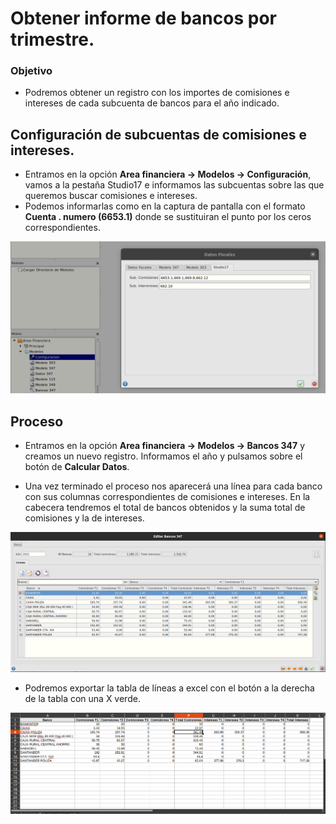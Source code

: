# Obtener informe de bancos por trimestre.

### Objetivo

* Podremos obtener un registro con los importes de comisiones e intereses de cada subcuenta de bancos para el año indicado.

## Configuración de subcuentas de comisiones e intereses.

* Entramos en la opción **Area financiera -> Modelos -> Configuración**, vamos a la pestaña Studio17 e informamos las subcuentas sobre las que queremos buscar comisiones e intereses.
* Podemos informarlas como en la captura de pantalla con el formato **Cuenta . numero (6653.1)** donde se sustituiran el punto por los ceros correspondientes.

![Configuración](./img/bancos1.png)

## Proceso

* Entramos en la opción **Area financiera -> Modelos -> Bancos 347** y creamos un nuevo registro. Informamos el año y pulsamos sobre el botón de **Calcular Datos**.

* Una vez terminado el proceso nos aparecerá una línea para cada banco con sus columnas correspondientes de comisiones e intereses. En la cabecera tendremos el total de bancos obtenidos y la suma total de comisiones y la de intereses.

![Datos](./img/bancos2.png)

* Podremos exportar la tabla de líneas a excel con el botón a la derecha de la tabla con una X verde.

![Excel](./img/bancos3.png)